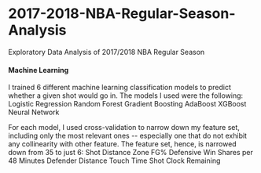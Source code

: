 # 2017-2018-NBA-Regular-Season-Analysis
Exploratory Data Analysis of 2017/2018 NBA Regular Season




#### Machine Learning
I trained 6 different machine learning classification models to predict whether a given shot would go in. The models I used were the following:
Logistic Regression
Random Forest
Gradient Boosting
AdaBoost
XGBoost
Neural Network

For each model, I used cross-validation to narrow down my feature set, including only the most relevant ones -- especially one that do not exhibit any collinearity with other feature. The feature set, hence, is narrowed down from 35 to just 6:
Shot Distance
Zone FG%
Defensive Win Shares per 48 Minutes
Defender Distance
Touch Time
Shot Clock Remaining

